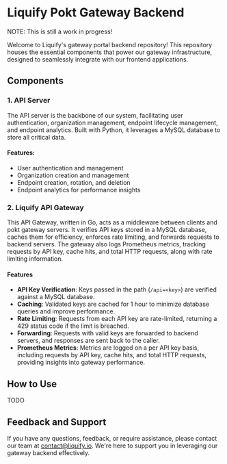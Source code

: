 # Liquify Pokt Gateway Backend

NOTE: This is still a work in progress!

Welcome to Liquify's gateway portal backend repository! This repository houses the essential components that power our gateway infrastructure, designed to seamlessly integrate with our frontend applications.

## Components

### 1. API Server
The API server is the backbone of our system, facilitating user authentication, organization management, endpoint lifecycle management, and endpoint analytics. Built with Python, it leverages a MySQL database to store all critical data.

#### Features:
- User authentication and management
- Organization creation and management
- Endpoint creation, rotation, and deletion
- Endpoint analytics for performance insights

### 2. Liquify API Gateway

This API Gateway, written in Go, acts as a middleware between clients and pokt gateway servers. It verifies API keys stored in a MySQL database, caches them for efficiency, enforces rate limiting, and forwards requests to backend servers. The gateway also logs Prometheus metrics, tracking requests by API key, cache hits, and total HTTP requests, along with rate limiting information.

#### Features

- **API Key Verification**: Keys passed in the path (`/api=<key>`) are verified against a MySQL database.
- **Caching**: Validated keys are cached for 1 hour to minimize database queries and improve performance.
- **Rate Limiting**: Requests from each API key are rate-limited, returning a 429 status code if the limit is breached.
- **Forwarding**: Requests with valid keys are forwarded to backend servers, and responses are sent back to the caller.
- **Prometheus Metrics**: Metrics are logged on a per API key basis, including requests by API key, cache hits, and total HTTP requests, providing insights into gateway performance.

## How to Use
TODO

## Feedback and Support
If you have any questions, feedback, or require assistance, please contact our team at [contact@liquify.io](mailto:contact@liquify.io). We're here to support you in leveraging our gateway backend effectively.
